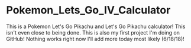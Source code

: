 # Pokemon_Lets_Go_IV_Calculator
This is a Pokemon Let's Go Pikachu and Let's Go Pikachu calculator! This isn't even close to being done. This is also my first project I'm doing on GitHub!
Nothing works right now I'll add more today most likely (6/18/18)!
